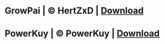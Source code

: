 # GrowPai  | ©️ HertZxD | [Download](https://github.com/GrowtopiaHackers/Growtopia-Cheats/releases/tag/GrowPai)
# PowerKuy | ©️ PowerKuy | [Download](https://github.com/GrowtopiaHackers/Growtopia-Cheats/releases/tag/PowerKuy)

